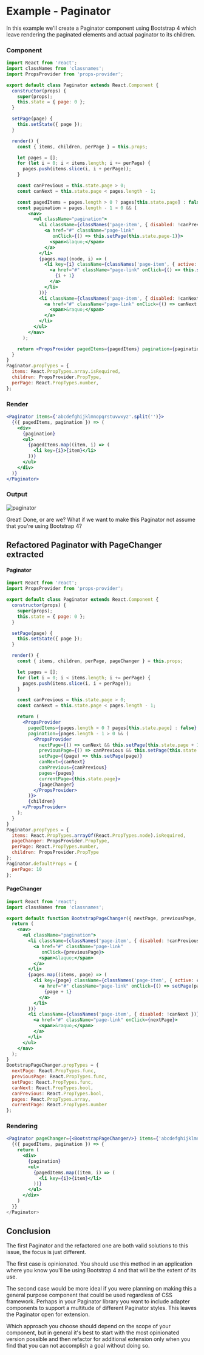 # Example - Paginator

In this example we'll create a Paginator component using Bootstrap 4 which leave rendering the paginated elements and actual paginator to its children.  

### Component

```jsx
import React from 'react';
import classNames from 'classnames';
import PropsProvider from 'props-provider';

export default class Paginator extends React.Component {
  constructor(props) {
    super(props);
    this.state = { page: 0 };
  }

  setPage(page) {
    this.setState({ page });
  }

  render() {
    const { items, children, perPage } = this.props;

    let pages = [];
    for (let i = 0; i < items.length; i += perPage) {
      pages.push(items.slice(i, i + perPage));
    }

    const canPrevious = this.state.page > 0;
    const canNext = this.state.page < pages.length - 1;

    const pagedItems = pages.length > 0 ? pages[this.state.page] : false;
    const pagination = pages.length - 1 > 0 && (
        <nav>
          <ul className="pagination">
            <li className={classNames('page-item', { disabled: !canPrevious })}>
              <a href="#" className="page-link"
                 onClick={() => this.setPage(this.state.page-1)}>
                <span>&laquo;</span>
              </a>
            </li>
            {pages.map((node, i) => (
              <li key={i} className={classNames('page-item', { active: this.state.page === i })}>
                <a href="#" className="page-link" onClick={() => this.setPage(i)}>
                  {i + 1}
                </a>
              </li>
            ))}
            <li className={classNames('page-item', { disabled: !canNext })}>
              <a href="#" className="page-link" onClick={() => canNext && this.setPage(this.state.page+1)}>
                <span>&raquo;</span>
              </a>
            </li>
          </ul>
        </nav>
      );

    return <PropsProvider pagedItems={pagedItems} pagination={pagination}>{children}</PropsProvider>;
  }
}
Paginator.propTypes = {
  items: React.PropTypes.array.isRequired,
  children: PropsProvider.PropType,
  perPage: React.PropTypes.number,
};
```

### Render

```jsx
<Paginator items={'abcdefghijklmnopqrstuvwxyz'.split('')}>
  {({ pagedItems, pagination }) => (
    <div>
      {pagination}
      <ul>
        {pagedItems.map((item, i) => (
          <li key={i}>{item}</li>
        ))}
      </ul>
    </div>
  )}
</Paginator>
```

### Output

![paginator](https://cloud.githubusercontent.com/assets/525726/19762335/7286c29a-9bee-11e6-8a6b-7f448ea7d467.gif)

Great! Done, or are we? What if we want to make this Paginator not assume that you're using Bootstrap 4?

## Refactored Paginator with PageChanger extracted

#### Paginator

```jsx
import React from 'react';
import PropsProvider from 'props-provider';

export default class Paginator extends React.Component {
  constructor(props) {
    super(props);
    this.state = { page: 0 };
  }

  setPage(page) {
    this.setState({ page });
  }

  render() {
    const { items, children, perPage, pageChanger } = this.props;

    let pages = [];
    for (let i = 0; i < items.length; i += perPage) {
      pages.push(items.slice(i, i + perPage));
    }

    const canPrevious = this.state.page > 0;
    const canNext = this.state.page < pages.length - 1;

    return (
      <PropsProvider
        pagedItems={pages.length > 0 ? pages[this.state.page] : false}
        pagination={pages.length - 1 > 0 && (
          <PropsProvider
            nextPage={() => canNext && this.setPage(this.state.page + 1)}
            previousPage={() => canPrevious && this.setPage(this.state.page - 1)}
            setPage={(page) => this.setPage(page)}
            canNext={canNext}
            canPrevious={canPrevious}
            pages={pages}
            currentPage={this.state.page}>
            {pageChanger}
          </PropsProvider>
        )}>
        {children}
      </PropsProvider>
    );
  }
}
Paginator.propTypes = {
  items: React.PropTypes.arrayOf(React.PropTypes.node).isRequired,
  pageChanger: PropsProvider.PropType,
  perPage: React.PropTypes.number,
  children: PropsProvider.PropType
};
Paginator.defaultProps = {
  perPage: 10
};
```

#### PageChanger

```jsx
import React from 'react';
import classNames from 'classnames';

export default function BootstrapPageChanger({ nextPage, previousPage, setPage, canNext, canPrevious, pages, currentPage }) {
  return (
    <nav>
      <ul className="pagination">
        <li className={classNames('page-item', { disabled: !canPrevious })}>
          <a href="#" className="page-link"
             onClick={previousPage}>
            <span>&laquo;</span>
          </a>
        </li>
        {pages.map((items, page) => (
          <li key={page} className={classNames('page-item', { active: currentPage === page })}>
            <a href="#" className="page-link" onClick={() => setPage(page)}>
              {page + 1}
            </a>
          </li>
        ))}
        <li className={classNames('page-item', { disabled: !canNext })}>
          <a href="#" className="page-link" onClick={nextPage}>
            <span>&raquo;</span>
          </a>
        </li>
      </ul>
    </nav>
  );
}
BootstrapPageChanger.propTypes = {
  nextPage: React.PropTypes.func,
  previousPage: React.PropTypes.func,
  setPage: React.PropTypes.func,
  canNext: React.PropTypes.bool,
  canPrevious: React.PropTypes.bool,
  pages: React.PropTypes.array,
  currentPage: React.PropTypes.number
};
```

### Rendering

```jsx
<Paginator pageChanger={<BootstrapPageChanger/>} items={'abcdefghijklmnopqrstuvwxyz.split('')}>
  {({ pagedItems, pagination }) => {
    return (
      <div>
        {pagination}
        <ul>
          {pagedItems.map((item, i) => (
            <li key={i}>{item}</li>
          ))}
        </ul>
      </div>
    )
  }}
</Paginator>
```

## Conclusion

The first Paginator and the refactored one are both valid solutions to this issue, the focus is just different.

The first case is opinionated. You should use this method in an application where you know you'll be using Bootstrap 4 and that will be the extent of its use.

The second case would be more ideal if you were planning on making this a general purpose component that could be used regardless of CSS framework. Perhaps in your Paginator library you want to include adapter components to support a multitude of different Paginator styles. This leaves the Paginator open for extension.

Which approach you choose should depend on the scope of your component, but in general it's best to start with the most opinionated version possible and then refactor for additional extension only when you find that you can not accomplish a goal without doing so.